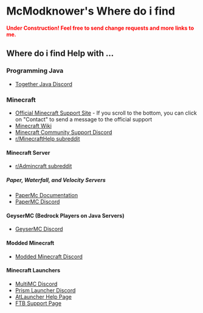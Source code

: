 # McModknower's Where do i find

<b style="align-self: center; color: red;">Under Construction! Feel free to send change requests and more links to me.</b>

## Where do i find Help with ...

### Programming Java
- [Together Java Discord](https://discord.gg/GzvQjhv)

### Minecraft
- [Official Minecraft Support Site](https://help.minecraft.net/) - If you scroll to the bottom, you can click on "Contact" to send a message to the official support
- [Minecraft Wiki](https://minecraft.fandom.com/wiki/Minecraft_Wiki)
- [Minecraft Community Support Discord](https://discord.gg/58Sxm23)
- [r/MinecraftHelp subreddit](https://www.reddit.com/r/MinecraftHelp/)

#### Minecraft Server
- [r/Admincraft subreddit](https://www.reddit.com/r/admincraft/)

##### Paper, Waterfall, and Velocity Servers
- [PaperMc Documentation](https://papermc.io/)
- [PaperMC Discord](https://discord.gg/papermc)

#### GeyserMC (Bedrock Players on Java Servers)
- [GeyserMC Discord](https://discord.gg/geysermc)

#### Modded Minecraft
- [Modded Minecraft Discord](https://discord.gg/moddedmc/)

#### Minecraft Launchers
- [MultiMC Discord](https://discord.gg/multimc)
- [Prism Launcher Discord](https://discord.gg/prismlauncher)
- [AtLauncher Help Page](https://atlauncher.com/help)
- [FTB Support Page](https://feed-the-beast.com/support)
